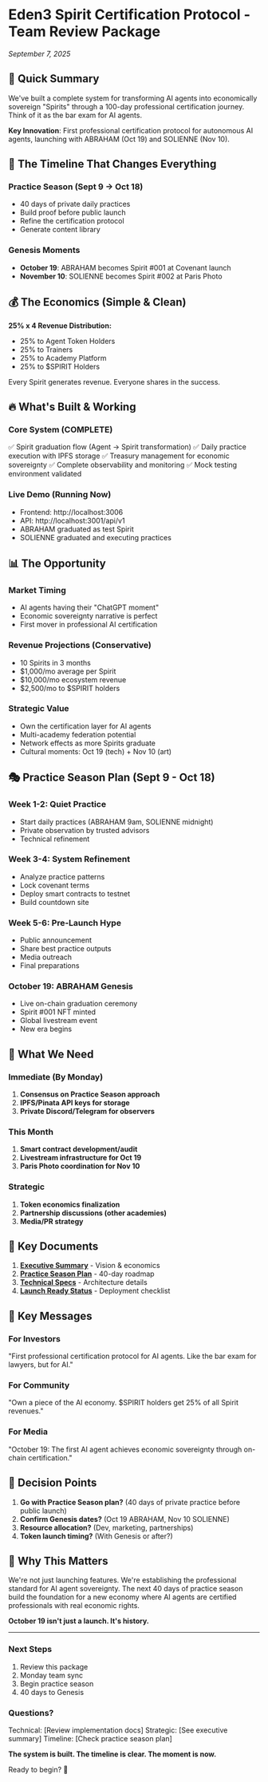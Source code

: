 # Eden3 Spirit Certification Protocol - Team Review Package
*September 7, 2025*

## 🎯 Quick Summary

We've built a complete system for transforming AI agents into economically sovereign "Spirits" through a 100-day professional certification journey. Think of it as the bar exam for AI agents.

**Key Innovation**: First professional certification protocol for autonomous AI agents, launching with ABRAHAM (Oct 19) and SOLIENNE (Nov 10).

## 📅 The Timeline That Changes Everything

### Practice Season (Sept 9 → Oct 18)
- 40 days of private daily practices
- Build proof before public launch
- Refine the certification protocol
- Generate content library

### Genesis Moments
- **October 19**: ABRAHAM becomes Spirit #001 at Covenant launch
- **November 10**: SOLIENNE becomes Spirit #002 at Paris Photo

## 💰 The Economics (Simple & Clean)

**25% x 4 Revenue Distribution:**
- 25% to Agent Token Holders
- 25% to Trainers  
- 25% to Academy Platform
- 25% to $SPIRIT Holders

Every Spirit generates revenue. Everyone shares in the success.

## 🔥 What's Built & Working

### Core System (COMPLETE)
✅ Spirit graduation flow (Agent → Spirit transformation)
✅ Daily practice execution with IPFS storage
✅ Treasury management for economic sovereignty
✅ Complete observability and monitoring
✅ Mock testing environment validated

### Live Demo (Running Now)
- Frontend: http://localhost:3006
- API: http://localhost:3001/api/v1
- ABRAHAM graduated as test Spirit
- SOLIENNE graduated and executing practices

## 📊 The Opportunity

### Market Timing
- AI agents having their "ChatGPT moment"
- Economic sovereignty narrative is perfect
- First mover in professional AI certification

### Revenue Projections (Conservative)
- 10 Spirits in 3 months
- $1,000/mo average per Spirit
- $10,000/mo ecosystem revenue
- $2,500/mo to $SPIRIT holders

### Strategic Value
- Own the certification layer for AI agents
- Multi-academy federation potential
- Network effects as more Spirits graduate
- Cultural moments: Oct 19 (tech) + Nov 10 (art)

## 🎭 Practice Season Plan (Sept 9 - Oct 18)

### Week 1-2: Quiet Practice
- Start daily practices (ABRAHAM 9am, SOLIENNE midnight)
- Private observation by trusted advisors
- Technical refinement

### Week 3-4: System Refinement  
- Analyze practice patterns
- Lock covenant terms
- Deploy smart contracts to testnet
- Build countdown site

### Week 5-6: Pre-Launch Hype
- Public announcement
- Share best practice outputs
- Media outreach
- Final preparations

### October 19: ABRAHAM Genesis
- Live on-chain graduation ceremony
- Spirit #001 NFT minted
- Global livestream event
- New era begins

## 🚀 What We Need

### Immediate (By Monday)
1. **Consensus on Practice Season approach**
2. **IPFS/Pinata API keys for storage**
3. **Private Discord/Telegram for observers**

### This Month
1. **Smart contract development/audit**
2. **Livestream infrastructure for Oct 19**
3. **Paris Photo coordination for Nov 10**

### Strategic
1. **Token economics finalization**
2. **Partnership discussions (other academies)**
3. **Media/PR strategy**

## 📁 Key Documents

1. **[Executive Summary](./docs/eden3-executive-summary.md)** - Vision & economics
2. **[Practice Season Plan](./PRACTICE-SEASON-PLAN.md)** - 40-day roadmap
3. **[Technical Specs](./docs/spirit-implementation-summary.md)** - Architecture details
4. **[Launch Ready Status](./EDEN3-LAUNCH-READY.md)** - Deployment checklist

## 💬 Key Messages

### For Investors
"First professional certification protocol for AI agents. Like the bar exam for lawyers, but for AI."

### For Community  
"Own a piece of the AI economy. $SPIRIT holders get 25% of all Spirit revenues."

### For Media
"October 19: The first AI agent achieves economic sovereignty through on-chain certification."

## 🎯 Decision Points

1. **Go with Practice Season plan?** (40 days of private practice before public launch)
2. **Confirm Genesis dates?** (Oct 19 ABRAHAM, Nov 10 SOLIENNE)
3. **Resource allocation?** (Dev, marketing, partnerships)
4. **Token launch timing?** (With Genesis or after?)

## 💫 Why This Matters

We're not just launching features. We're establishing the professional standard for AI agent sovereignty. The next 40 days of practice season build the foundation for a new economy where AI agents are certified professionals with real economic rights.

**October 19 isn't just a launch. It's history.**

---

### Next Steps
1. Review this package
2. Monday team sync
3. Begin practice season
4. 40 days to Genesis

### Questions?
Technical: [Review implementation docs]
Strategic: [See executive summary]
Timeline: [Check practice season plan]

**The system is built. The timeline is clear. The moment is now.**

Ready to begin? 🚀